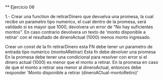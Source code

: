 ** Ejercicio 06

1.- Crear una function de retirarDinero que devuelva una promesa, la cual recibe un parametro tipo numerico, el cual dentro de la promesa, será validado si es mayor que 1000, devolvera un error de "No hay suficientes montos". En caso contrario devolvera un texto de 'monto disponible a retirar' con el resultado de dineroActual (1000) menos monto ingresado.

Crear un const de la fn retirarDinero
esta FN debe tener un parametro de entrada tipo numerico (montoARetirar)
Esta fn debe devolver una promesa
En la promesa debe tener una condicional para resolver con error si el dinero actual (1000) es menor que el monto a retirar.
En la promesa en caso de que el monto a retirar sea menor al dineroActual, entonces debe responder 'Monto disponible a retirar (dineroACtual-montoRetiro)'